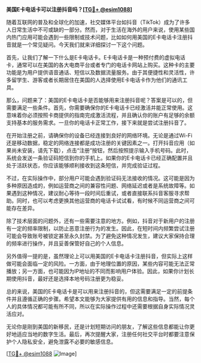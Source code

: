 **美国E卡电话卡可以注册抖音吗？[[TG💪+ @esim1088](https://t.me/s/esim1088)]**

随着互联网的普及和全球化的加速，社交媒体平台如抖音（TikTok）成为了许多人日常生活中不可或缺的一部分。然而，对于生活在海外的用户来说，使用某些国内热门应用可能会遇到一些限制或技术问题，比如如何用美国的E卡电话卡注册抖音就是一个常见疑问。今天我们就来详细探讨一下这个问题。

首先，让我们了解一下什么是E卡电话卡。E卡电话卡是一种预付费的虚拟电话卡，通常可以在美国的各大电商平台或者专门的电话卡网站上购买。这种卡的主要功能是为用户提供语音通话、短信以及数据流量服务。由于其便捷性和灵活性，许多留学生、游客或者长期居住在美国的人选择使用E卡电话卡作为他们的通讯工具。

那么，问题来了：美国的E卡电话卡是否能够用来注册抖音呢？答案是可以的，但需要满足一些条件。首先，你需要确保你的E卡电话卡已经激活并能正常使用。这意味着你必须按照卡商提供的指南完成激活流程，并且确认你的账户有足够的余额支持基本的服务需求。一旦你的电话卡正常工作，接下来就是尝试注册抖音了。

在开始注册之前，请确保你的设备已经连接到良好的网络环境。无论是通过Wi-Fi还是移动数据，稳定的网络连接都是成功注册的关键因素之一。打开抖音应用（如果尚未安装，请先下载），点击“注册”按钮，然后按照提示输入手机号码。此时，系统会发送一条验证码短信到你的手机上。如果你的E卡电话卡已经正确配置并且处于活跃状态，你应该能够顺利接收到这条短信，并完成验证过程。

不过，在实际操作中，部分用户可能会遇到验证码无法接收的情况。这可能是因为多种原因造成的，例如运营商之间的兼容性问题、网络延迟或者是系统故障等。如果遇到这种情况，建议耐心等待一段时间后重试，或者直接联系抖音客服寻求帮助。同时，也可以考虑更换其他运营商的电话卡试试看，有时候不同运营商之间可能存在差异。

除了技术层面的问题外，还有一些需要注意的地方。例如，抖音对于新用户的注册有一定的频率限制，以防止恶意注册行为的发生。因此，在短时间内频繁尝试注册可能会导致账号被锁定甚至永久封禁。为了避免这种情况发生，建议大家保持合理的频率进行操作，并且妥善保管好自己的个人信息。

另外值得一提的是，虽然理论上可以用美国的E卡电话卡注册抖音，但实际上这样做可能会面临一定的风险。一方面，由于地理位置的原因，某些内容可能无法正常播放；另一方面，也可能因为IP地址的不同而影响用户体验。因此，如果你计划长期使用抖音，最好还是选择本地号码注册更为稳妥。

总的来说，美国的E卡电话卡是可以用来注册抖音的，但这需要满足一定的前提条件并且遵循正确的步骤。希望本文能够为大家提供有用的信息和指导。当然，每个人的具体情况都可能有所不同，所以在实际操作过程中还需要根据自身实际情况灵活应对。

无论你是刚到美国的新移民，还是计划短期访问的朋友，了解这些信息都能让你更好地适应当地的数字生活。最后，再次提醒大家，注册任何社交平台时都要注意保护个人隐私安全，避免泄露不必要的敏感信息。

[[TG💪+ @esim1088](https://t.me/s/esim1088) ![Image](https://i.postimg.cc/4NQfJmqS/Snipaste-2025-05-13-00-14-12.png)]